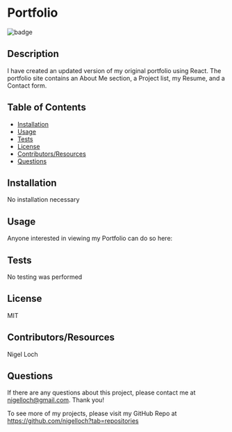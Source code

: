 #  Portfolio

![badge](https://img.shields.io/badge/License-MIT-brightgreen)

##  Description

I have created an updated version of my original portfolio using React. The portfolio site contains an About Me section, a Project list, my Resume, and a Contact form.

##  Table of Contents
* [Installation](#installation)
* [Usage](#usage)
* [Tests](#tests)
* [License](#license)
* [Contributors/Resources](#contributors)
* [Questions](#questions)

##  Installation

No installation necessary

##  Usage

Anyone interested in viewing my Portfolio can do so here:

##  Tests

No testing was performed

##  License

MIT

##  Contributors/Resources

Nigel Loch

##  Questions

If there are any questions about this project, please contact me at <nigelloch@gmail.com>. Thank you!

To see more of my projects, please visit my GitHub Repo at <https://github.com/nigelloch?tab=repositories>

  